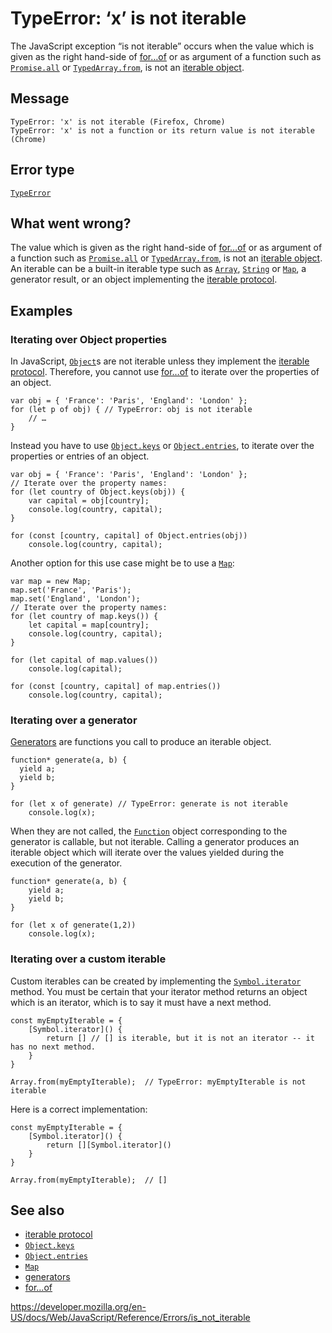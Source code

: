 TypeError: ‘x’ is not iterable
==============================

The JavaScript exception “is not iterable” occurs when the value which is given as the right hand-side of [for…of](https://developer.mozilla.org/en-US/docs/Web/JavaScript/Guide/Loops_and_iteration#for...of_statement) or as argument of a function such as [`Promise.all`](../global_objects/promise/all) or [`TypedArray.from`](../global_objects/typedarray/from), is not an [iterable object](../iteration_protocols).

Message
-------

    TypeError: 'x' is not iterable (Firefox, Chrome)
    TypeError: 'x' is not a function or its return value is not iterable (Chrome)

Error type
----------

[`TypeError`](../global_objects/typeerror)

What went wrong?
----------------

The value which is given as the right hand-side of [for…of](https://developer.mozilla.org/en-US/docs/Web/JavaScript/Guide/Loops_and_iteration#for...of_statement) or as argument of a function such as [`Promise.all`](../global_objects/promise/all) or [`TypedArray.from`](../global_objects/typedarray/from), is not an [iterable object](../iteration_protocols). An iterable can be a built-in iterable type such as [`Array`](../global_objects/array), [`String`](../global_objects/string) or [`Map`](../global_objects/map), a generator result, or an object implementing the [iterable protocol](../iteration_protocols#the_iterable_protocol).

Examples
--------

### Iterating over Object properties

In JavaScript, [`Object`](../global_objects/object)s are not iterable unless they implement the [iterable protocol](../iteration_protocols#the_iterable_protocol). Therefore, you cannot use [for…of](https://developer.mozilla.org/en-US/docs/Web/JavaScript/Guide/Loops_and_iteration#for...of_statement) to iterate over the properties of an object.

    var obj = { 'France': 'Paris', 'England': 'London' };
    for (let p of obj) { // TypeError: obj is not iterable
        // …
    }

Instead you have to use [`Object.keys`](../global_objects/object/keys) or [`Object.entries`](../global_objects/object/entries), to iterate over the properties or entries of an object.

    var obj = { 'France': 'Paris', 'England': 'London' };
    // Iterate over the property names:
    for (let country of Object.keys(obj)) {
        var capital = obj[country];
        console.log(country, capital);
    }

    for (const [country, capital] of Object.entries(obj))
        console.log(country, capital);

Another option for this use case might be to use a [`Map`](../global_objects/map):

    var map = new Map;
    map.set('France', 'Paris');
    map.set('England', 'London');
    // Iterate over the property names:
    for (let country of map.keys()) {
        let capital = map[country];
        console.log(country, capital);
    }

    for (let capital of map.values())
        console.log(capital);

    for (const [country, capital] of map.entries())
        console.log(country, capital);

### Iterating over a generator

[Generators](https://developer.mozilla.org/en-US/docs/Web/JavaScript/Guide/Iterators_and_Generators#generators) are functions you call to produce an iterable object.

    function* generate(a, b) {
      yield a;
      yield b;
    }

    for (let x of generate) // TypeError: generate is not iterable
        console.log(x);

When they are not called, the [`Function`](../global_objects/function) object corresponding to the generator is callable, but not iterable. Calling a generator produces an iterable object which will iterate over the values yielded during the execution of the generator.

    function* generate(a, b) {
        yield a;
        yield b;
    }

    for (let x of generate(1,2))
        console.log(x);

### Iterating over a custom iterable

Custom iterables can be created by implementing the [`Symbol.iterator`](../global_objects/symbol/iterator) method. You must be certain that your iterator method returns an object which is an iterator, which is to say it must have a next method.

    const myEmptyIterable = {
        [Symbol.iterator]() {
            return [] // [] is iterable, but it is not an iterator -- it has no next method.
        }
    }

    Array.from(myEmptyIterable);  // TypeError: myEmptyIterable is not iterable

Here is a correct implementation:

    const myEmptyIterable = {
        [Symbol.iterator]() {
            return [][Symbol.iterator]()
        }
    }

    Array.from(myEmptyIterable);  // []

See also
--------

-   [iterable protocol](../iteration_protocols#the_iterable_protocol)
-   [`Object.keys`](../global_objects/object/keys)
-   [`Object.entries`](../global_objects/object/entries)
-   [`Map`](../global_objects/map)
-   [generators](https://developer.mozilla.org/en-US/docs/Web/JavaScript/Guide/Iterators_and_Generators#generators)
-   [for…of](https://developer.mozilla.org/en-US/docs/Web/JavaScript/Guide/Loops_and_iteration#for...of_statement)

<a href="https://developer.mozilla.org/en-US/docs/Web/JavaScript/Reference/Errors/is_not_iterable" class="_attribution-link">https://developer.mozilla.org/en-US/docs/Web/JavaScript/Reference/Errors/is_not_iterable</a>
